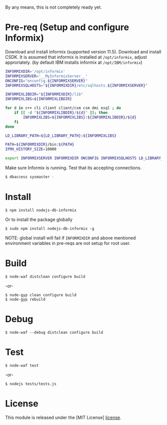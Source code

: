
By any means, this is not completely ready yet.

Pre-req (Setup and configure Informix)
======================================
Download and install informix (supported version 11.5).
Download and install CSDK.
It is assumed that informix is installed at `/opt/informix`, adjust approriately.
(by default IBM installs informix at `/opt/IBM/informix`)


```bash
INFORMIXDIR='/opt/informix'
INFORMIXSERVER='__MyInformixServer__'
ONCONFIG="onconfig.${INFORMIXSERVER}"
INFORMIXSQLHOSTS="${INFORMIXDIR}/etc/sqlhosts.${INFORMIXSERVER}"

INFORMIXLIBDIR="${INFORMIXDIR}/lib"
INFORMIXLIBS=${INFORMIXLIBDIR}

for d in c++ cli client client/csm csm dmi esql ; do
    if [[ -d "${INFORMIXLIBDIR}/${d}" ]]; then
        INFORMIXLIBS=${INFORMIXLIBS}:${INFORMIXLIBDIR}/${d}
    fi
done

LD_LIBRARY_PATH=${LD_LIBRARY_PATH}:${INFORMIXLIBS}

PATH=${INFORMIXDIR}/bin:${PATH}
IFMX_HISTORY_SIZE=10000

export INFORMIXSERVER INFORMIXDIR ONCONFIG INFORMIXSQLHOSTS LD_LIBRARY_PATH PATH IFMX_HISTORY_SIZE
```
Make sure Informix is running. Test that its accepting connections.

```bash
$ dbaccess sysmaster -
```


Install
=======
	$ npm install nodejs-db-informix

Or to install the package globally

	$ sudo npm install nodejs-db-informix -g

NOTE: global install will fail if `INFORMIXDIR` and above mentioned environment
variables in pre-reqs are not setup for root user.


Build
=====
	$ node-waf distclean configure build

-or-

	$ node-gyp clean configure build
	$ node-gyp rebuild


Debug
=====
	$ node-waf --debug distclean configure build


Test
====
	$ node-waf test

-or-

	$ nodejs tests/tests.js


License
=======
This module is released under the [MIT License] [license].

[license]: http://www.opensource.org/licenses/mit-license.php
